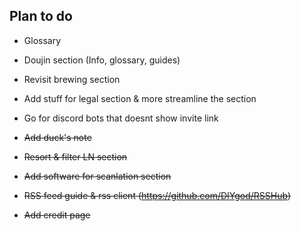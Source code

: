 ## Plan to do

- Glossary
- Doujin section (Info, glossary, guides)
- Revisit brewing section
- Add stuff for legal section & more streamline the section
- Go for discord bots that doesnt show invite link


- ~~Add duck's note~~
- ~~Resort & filter LN section~~
- ~~Add software for scanlation section~~
- ~~RSS feed guide & rss client (https://github.com/DIYgod/RSSHub)~~
- ~~Add credit page~~
